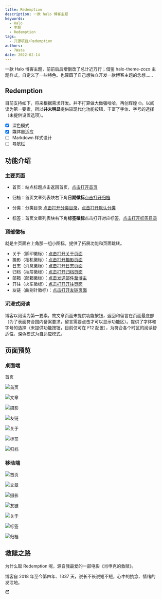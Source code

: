 ```yaml
---
title: Redemption
description: 一款 halo 博客主题
keywords:
  - Halo
  - 主题
  - Redemption
tags:
  - 开源项目/Redemption
authors:
  - 7Wate
date: 2022-02-14
---
```


一款 Halo 博客主题，前前后后增删改了总计近万行；借鉴 halo-theme-zozo 主题样式，自定义了一些特色。也算圆了自己想独立开发一款博客主题的念想……

## Redemption

目前支持如下，将来根据需求开发。并不打算做大做强哈哈，再创辉煌 🙄。以阅读为第一要素，所以**并未明显**提供较现代化功能按钮，丰富了字体、字号的选择（未提供设置选项）。

- [x] 深色模式
- [x] 媒体自适应
- [ ] Markdown 样式设计
- [ ] 导航栏

## 功能介绍

### 主要页面

- 首页：站点标题点击返回首页，[点击打开首页](https://blog.7wate.com/)
- 归档：首页文章列表块右下角**日期徽标**[点击打开归档](https://blog.7wate.com/archives)

- 分类：分类目录 [点击打开分类目录](https://blog.7wate.com/categories)，[点击打开默认分类](https://blog.7wate.com/categories/default)
- 标签：首页文章列表块右下角**标签徽标**点击打开对应标签，[点击打开标签目录](https://blog.7wate.com/tags)

### 顶部徽标

就是主页面右上角那一组小图标，提供了拓展功能和页面跳转。

- 关于（脚印徽标）：[点击打开关于页面](https://blog.7wate.com/about)
- 摄影（相机徽标）：[点击打开摄影页面](https://blog.7wate.com/photos)
- 日志（消息徽标）：[点击打开日志页面](https://blog.7wate.com/journals)
- 归档（抽屉徽标）：[点击打开归档页面](https://blog.7wate.com/archives)
- 邮箱（邮箱徽标）：[点击发送邮件至博主](mailto:admin@7wate.com)
- 开往（火车徽标）：[点击打开开往页面](https://travellings.link/)
- 友链（曲别针徽标）：[点击打开友链页面](https://blog.7wate.com/links)

### 沉浸式阅读

博客以阅读为第一要素，故文章页面未提供功能按钮，返回和留言在页面最底部（为了表面符合国内备案要求，留言需要点击才可以显示功能区）。提供了字体和字号的选择（未提供功能按钮，目前仅可在 F12 配置），为符合各个时区的阅读舒适性，深色模式为自适应模式。

## 页面预览

### 桌面端

首页

![首页](https://static.7wate.com/img/2022/02/14/20979ad9816a7.png)

![文章](https://static.7wate.com/img/2022/02/14/997eeaade1cee.png)

![摄影](https://static.7wate.com/img/2022/02/14/5e0deba74c2de.png)

![友链](https://static.7wate.com/img/2022/02/14/f0e6fd81ab6ee.png)

![关于](https://static.7wate.com/img/2022/02/14/4ff81d2ff6c41.png)

![标签](https://static.7wate.com/img/2022/02/14/7e5eb923a73ef.png)

![归档](https://static.7wate.com/img/2022/02/14/2f34a0c398019.png)

### 移动端

![首页](https://static.7wate.com/img/2022/02/14/c5960f8c36bf1.png)

![文章](https://static.7wate.com/img/2022/02/14/d74969b5ae7c5.png)

![摄影](https://static.7wate.com/img/2022/02/14/1e2c0eb5ae3b3.png)

![友链](https://static.7wate.com/img/2022/02/14/fa3184353ef7d.png)

![关于](https://static.7wate.com/img/2022/02/14/cf59567288679.png)

![标签](https://static.7wate.com/img/2022/02/14/0ceea0590e03e.png)

![归档](https://static.7wate.com/img/2022/02/14/eda9652d838ed.png)

## 救赎之路

为什么取 Redemption 呢，源自我最爱的一部电影《肖申克的救赎》。

博客自 2018 年至今第四年、1337 天，说长不长说短不短，心中的执念、情绪的发泄地。

😈
